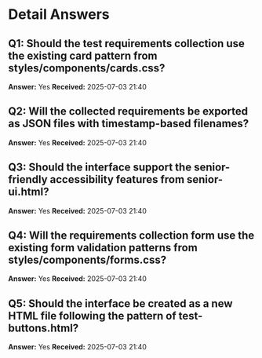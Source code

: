 # Detail Answers

## Q1: Should the test requirements collection use the existing card pattern from styles/components/cards.css?

**Answer:** Yes
**Received:** 2025-07-03 21:40

## Q2: Will the collected requirements be exported as JSON files with timestamp-based filenames?

**Answer:** Yes
**Received:** 2025-07-03 21:40

## Q3: Should the interface support the senior-friendly accessibility features from senior-ui.html?

**Answer:** Yes
**Received:** 2025-07-03 21:40

## Q4: Will the requirements collection form use the existing form validation patterns from styles/components/forms.css?

**Answer:** Yes
**Received:** 2025-07-03 21:40

## Q5: Should the interface be created as a new HTML file following the pattern of test-buttons.html?

**Answer:** Yes
**Received:** 2025-07-03 21:40
